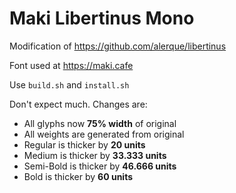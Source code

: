 # Maki Libertinus Mono

Modification of https://github.com/alerque/libertinus

Font used at https://maki.cafe

Use `build.sh` and `install.sh`

Don't expect much. Changes are:

-   All glyphs now **75% width** of original
-   All weights are generated from original
-   Regular is thicker by **20 units**
-   Medium is thicker by **33.333 units**
-   Semi-Bold is thicker by **46.666 units**
-   Bold is thicker by **60 units**
